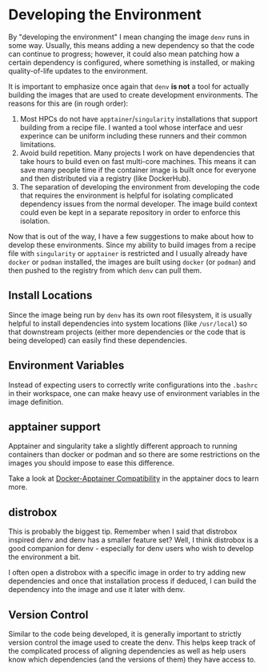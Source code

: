 # Developing the Environment
By "developing the environment" I mean changing the image `denv` runs
in some way. Usually, this means adding a new dependency so that the
code can continue to progress; however, it could also mean patching
how a certain dependency is configured, where something is installed,
or making quality-of-life updates to the environment.

It is important to emphasize once again that `denv`
**is not** a tool for actually building the images that
are used to create development environments. The reasons
for this are (in rough order):

1. Most HPCs do not have `apptainer`/`singularity` installations
   that support building from a recipe file. I wanted a tool whose
   interface and uesr experince can be uniform including these runners
   and their common limitations.
2. Avoid build repetition. Many projects I work on have dependencies
   that take hours to build even on fast multi-core machines. This means
   it can save many people time if the container image is built once for
   everyone and then distributed via a registry (like DockerHub).
3. The separation of developing the environment from developing the code
   that requires the environment is helpful for isolating complicated
   dependency issues from the normal developer. The image build context
   could even be kept in a separate repository in order to enforce this
   isolation.

Now that is out of the way, I have a few suggestions to make about
how to develop these environments. Since my ability to build images
from a recipe file with `singularity` or `apptainer` is restricted
and I usually already have `docker` or `podman` installed, the images
are built using `docker` (or `podman`) and then pushed to the registry
from which `denv` can pull them.

## Install Locations
Since the image being run by `denv` has its own root filesystem,
it is usually helpful to install dependencies into system locations
(like `/usr/local`) so that downstream projects (either more dependencies
or the code that is being developed) can easily find these dependencies.

## Environment Variables
Instead of expecting users to correctly write configurations into
the `.bashrc` in their workspace, one can make heavy use of environment
variables in the image definition.

## apptainer support
Apptainer and singularity take a slightly different approach to
running containers than docker or podman and so there are some
restrictions on the images you should impose to ease this difference.

Take a look at [Docker-Apptainer Compatibility](https://apptainer.org/docs/user/main/docker_and_oci.html#best-practices-for-docker-apptainer-compatibility) in the apptainer docs to learn
more.

## distrobox
This is probably the biggest tip. Remember when I said that distrobox
inspired denv and denv has a smaller feature set? Well, I think distrobox
is a good companion for denv - especially for denv users who wish to
develop the environment a bit.

I often open a distrobox with a specific image in order to try adding
new dependencies and once that installation process if deduced, I can
build the dependency into the image and use it later with denv.

## Version Control
Similar to the code being developed, it is generally important to
strictly version control the image used to create the denv. This helps
keep track of the complicated process of aligning dependencies as well
as help users know which dependencies (and the versions of them) they
have access to.
